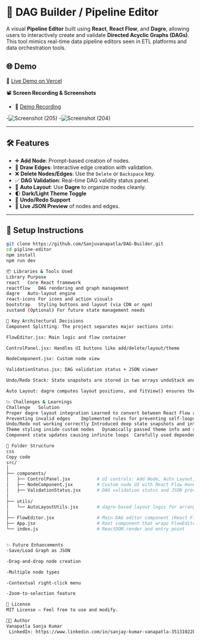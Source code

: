 # 🚀 DAG Builder / Pipeline Editor

A visual **Pipeline Editor** built using **React**, **React Flow**, and **Dagre**, allowing users to interactively create and validate **Directed Acyclic Graphs (DAGs)**. This tool mimics real-time data pipeline editors seen in ETL platforms and data orchestration tools.

## 🌐 Demo

🔗 [Live Demo on Vercel](https://dag-builder-t5ri.vercel.app/)

📽️ **Screen Recording & Screenshots**

- 🎥 [Demo Recording](https://drive.google.com/file/d/1qMY7uWj_GhR0rMpKCiGKwdJZB348VnVV/view?usp=sharing )

  
-![Screenshot (205)](https://github.com/user-attachments/assets/ef95f250-977b-470b-95ac-a5c40c023d38)
-![Screenshot (204)](https://github.com/user-attachments/assets/542bf7ca-4d9b-4b2a-b37a-051a7b62c0d5)


---

## 🛠 Features

- ➕ **Add Node**: Prompt-based creation of nodes.
- 🔗 **Draw Edges**: Interactive edge creation with validation.
- ❌ **Delete Nodes/Edges**: Use the `Delete` or `Backspace` key.
- ✅ **DAG Validation**: Real-time DAG validity status panel.
- 🧭 **Auto Layout**: Use **Dagre** to organize nodes cleanly.
- 🌓 **Dark/Light Theme Toggle**
- 🔄 **Undo/Redo Support**
- 🧾 **Live JSON Preview** of nodes and edges.

---

## 🚀 Setup Instructions

```bash
git clone https://github.com/Sanjuvanapatla/DAG-Builder.git 
cd pipline-editor
npm install
npm run dev

📦 Libraries & Tools Used
Library	Purpose
react	Core React framework
reactflow	DAG rendering and graph management
dagre	Auto-layout engine
react-icons	For icons and action visuals
bootstrap	Styling buttons and layout (via CDN or npm)
zustand	(Optional) For future state management needs

🧠 Key Architectural Decisions
Component Splitting: The project separates major sections into:

FlowEditor.jsx: Main logic and flow container

ControlPanel.jsx: Handles UI buttons like add/delete/layout/theme

NodeComponent.jsx: Custom node view

ValidationStatus.jsx: DAG validation status + JSON viewer

Undo/Redo Stack: State snapshots are stored in two arrays undoStack and redoStack. Actions like adding/removing nodes push a copy into the stack.

Auto Layout: dagre computes layout positions, and fitView() ensures the graph fits the viewport.

📉 Challenges & Learnings
Challenge	Solution
Proper dagre layout integration	Learned to convert between React Flow and dagre graph formats
Preventing invalid edges	Implemented rules for preventing self-loops and incorrect edge directions
Undo/Redo not working correctly	Introduced deep state snapshots and integrated stack logic on every state update
Theme styling inside custom nodes	Dynamically passed theme info and styled based on props
Component state updates causing infinite loops	Carefully used dependency arrays and useCallback

📁 Folder Structure
css
Copy code
src/
│
├── components/
│   ├── ControlPanel.jsx          # UI controls: Add Node, Auto Layout, Theme toggle, etc.
│   ├── NodeComponent.jsx         # Custom node UI with React Flow Handles
│   ├── ValidationStatus.jsx      # DAG validation status and JSON preview panel
│
├── utils/
│   └── AutoLayoutUtils.jsx       # dagre-based layout logic for arranging DAG nodes
│
├── FlowEditor.jsx                # Main DAG editor component (React Flow logic, state)
├── App.jsx                       # Root component that wraps FlowEditor (if needed)
└── index.js                      # ReactDOM.render and entry point


✨ Future Enhancements
-Save/Load Graph as JSON

-Drag-and-drop node creation

-Multiple node types

-Contextual right-click menu

-Zoom-to-selection feature

📜 License
MIT License – Feel free to use and modify.

👨‍💻 Author
Vanapatla Sanja Kumar
 LinkedIn: https://www.linkedin.com/in/sanjay-kumar-vanapatla-35131022b/
